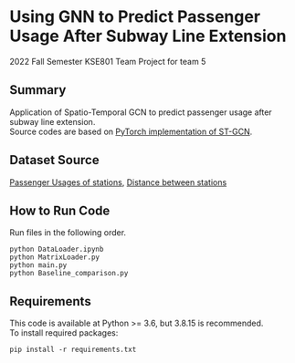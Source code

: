 # **Using GNN to Predict Passenger Usage After Subway Line Extension**
2022 Fall Semester KSE801 Team Project for team 5

## **Summary**
Application of Spatio-Temporal GCN to predict passenger usage after subway line extension.    
Source codes are based on [PyTorch implementation of ST-GCN].

## **Dataset Source**
[Passenger Usages of stations], [Distance between stations]

## **How to Run Code**
Run files in the following order.

`python DataLoader.ipynb`  
`python MatrixLoader.py`  
`python main.py`  
`python Baseline_comparison.py`

## **Requirements**
This code is available at Python >= 3.6, but 3.8.15 is recommended.  
To install required packages:  

`pip install -r requirements.txt`

[PyTorch implementation of ST-GCN]: https://github.com/hazdzz/STGCN
[Passenger Usages of stations]: https://data.seoul.go.kr/dataList/OA-12914/S/1/datasetView.do#
[Distance between stations]: https://www.data.go.kr/tcs/dss/selectDataSetList.do?keyword=역간거리&brm=&svcType=&instt=&recmSe=N&conditionType=init&extsn=&kwrdArray=
